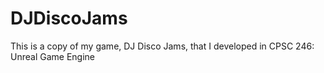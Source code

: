 # DJDiscoJams
This is a copy of my game, DJ Disco Jams, that I developed in CPSC 246: Unreal Game Engine
